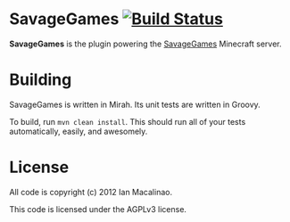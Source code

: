 SavageGames [![Build Status](https://secure.travis-ci.org/simplyianm/SavageGames.png?branch=master)](http://travis-ci.org/simplyianm/SavageGames)
===========

**SavageGames** is the plugin powering the [SavageGames](http://savagegames.net) Minecraft server.

Building
========

SavageGames is written in Mirah. Its unit tests are written in Groovy.

To build, run `mvn clean install`. This should run all of your tests automatically, easily, and awesomely.

License
=======

All code is copyright (c) 2012 Ian Macalinao.

This code is licensed under the AGPLv3 license.
